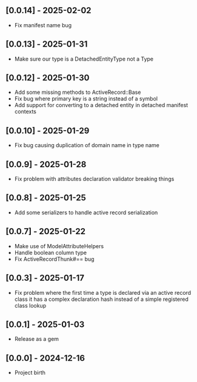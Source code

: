 ## [0.0.14] - 2025-02-02

- Fix manifest name bug

## [0.0.13] - 2025-01-31

- Make sure our type is a DetachedEntityType not a Type

## [0.0.12] - 2025-01-30

- Add some missing methods to ActiveRecord::Base
- Fix bug where primary key is a string instead of a symbol
- Add support for converting to a detached entity in detached manifest contexts

## [0.0.10] - 2025-01-29

- Fix bug causing duplication of domain name in type name

## [0.0.9] - 2025-01-28

- Fix problem with attributes declaration validator breaking things

## [0.0.8] - 2025-01-25

- Add some serializers to handle active record serialization

## [0.0.7] - 2025-01-22

- Make use of ModelAttributeHelpers
- Handle boolean column type
- Fix ActiveRecordThunk#== bug

## [0.0.3] - 2025-01-17

- Fix problem where the first time a type is declared via an
  active record class it has a complex declaration hash instead of a simple
  registered class lookup

## [0.0.1] - 2025-01-03

- Release as a gem

## [0.0.0] - 2024-12-16

- Project birth

